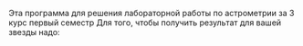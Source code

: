 Эта программа для решения лабораторной работы по астрометрии за 3 курс первый семестр
    Для того, чтобы получить результат для вашей звезды надо:
    